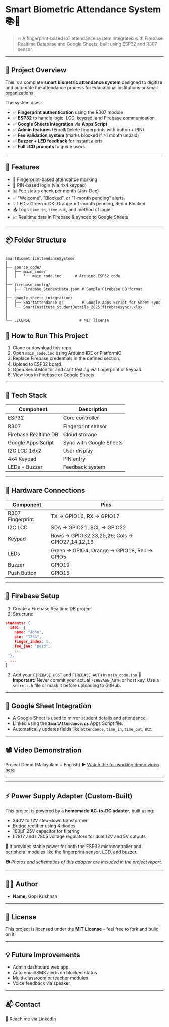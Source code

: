 # Smart Biometric Attendance System 📚🔐

> 🔥 A fingerprint-based IoT attendance system integrated with Firebase Realtime Database and Google Sheets, built using ESP32 and R307 sensor.

---

## 📌 Project Overview

This is a complete **smart biometric attendance system** designed to digitize and automate the attendance process for educational institutions or small organizations.

The system uses:
- ✅ **Fingerprint authentication** using the R307 module
- ✅ **ESP32** to handle logic, LCD, keypad, and Firebase communication
- ✅ **Google Sheets integration** via **Apps Script**
- ✅ **Admin features** (Enroll/Delete fingerprints with button + PIN)
- ✅ **Fee validation system** (marks blocked if >1 month unpaid)
- ✅ **Buzzer + LED feedback** for instant alerts
- ✅ **Full LCD prompts** to guide users

---

## 🧠 Features

- 🔐 Fingerprint-based attendance marking
- 🧾 PIN-based login (via 4x4 keypad)
- 📊 Fee status check per month (Jan–Dec)
- ✅ "Welcome", "Blocked", or "1-month pending" alerts
- 💡 LEDs: Green = OK, Orange = 1-month pending, Red = Blocked
- 📤 Logs `time_in`, `time_out`, and method of login
- 📈 Realtime data in Firebase & synced to Google Sheets

---

## 📦 Folder Structure

```

SmartBiometricAttendanceSystem/
│
├── source_code/
│   ├── main_code/
│   │   └── main_code.ino      # Arduino ESP32 code
│
├── firebase_config/
│   ├── Firebase_StudentData.json # Sample Firebase DB format
│
├── google_sheets_integration/
|   ├── SmartAttendance.gs        # Google Apps Script for Sheet sync
│   └── SmartInstitute_StudentDetails_2025(firebasesync).xlsx
│
│
└── LICENSE                      # MIT license

````
## 🚀 How to Run This Project

1. Clone or download this repo.
2. Open `main_code.ino` using Arduino IDE or PlatformIO.
3. Replace Firebase credentials in the defined section.
4. Upload to ESP32 board.
5. Open Serial Monitor and start testing via fingerprint or keypad.
6. View logs in Firebase or Google Sheets.

---

## 🔧 Tech Stack

| Component | Description |
|----------|-------------|
| ESP32 | Core controller |
| R307 | Fingerprint sensor |
| Firebase Realtime DB | Cloud storage |
| Google Apps Script | Sync with Google Sheets |
| I2C LCD 16x2 | User display |
| 4x4 Keypad | PIN entry |
| LEDs + Buzzer | Feedback system |

---

## 🔌 Hardware Connections

| Component | Pins |
|----------|------|
| R307 Fingerprint | TX → GPIO16, RX → GPIO17 |
| I2C LCD | SDA → GPIO21, SCL → GPIO22 |
| Keypad | Rows → GPIO32,33,25,26; Cols → GPIO27,14,12,13 |
| LEDs | Green → GPIO4, Orange → GPIO18, Red → GPIO5 |
| Buzzer | GPIO19 |
| Push Button | GPIO15 |

---

## 🔗 Firebase Setup

1. Create a Firebase Realtime DB project
2. Structure:

```json
students: {
  1001: {
    name: "John",
    pin: "1234",
    finger_index: 1,
    fee_jan: "paid",
    ...
  },
  ...
}
````

3. Add your `FIREBASE_HOST` and `FIREBASE_AUTH` in `main_code.ino`
   🚨 **Important:** Never commit your actual `FIREBASE_AUTH` or host key. Use a `secrets.h` file or mask it before uploading to GitHub.

---

## 📑 Google Sheet Integration

* A Google Sheet is used to mirror student details and attendance.
* Linked using the **`SmartAttendance.gs`** Apps Script file.
* Automatically updates fields like `attendance`, `time_in`, `time_out`, etc.

---

## 📽️ Video Demonstration

Project Demo (Malayalam + English)
▶️ [Watch the full working demo video here](https://drive.google.com/file/d/1Kgz6PvbE_KsSLGANPw2xYd847PbvhhtR/view?usp=drive_link)




---
---

## ⚡ Power Supply Adapter (Custom-Built)

This project is powered by a **homemade AC-to-DC adapter**, built using:
- 240V to 12V step-down transformer
- Bridge rectifier using 4 diodes
- 100µF 25V capacitor for filtering
- L7812 and L7805 voltage regulators for dual 12V and 5V outputs

🔌 It provides stable power for both the ESP32 microcontroller and peripheral modules like the fingerprint sensor, LCD, and buzzer.

📷 *Photos and schematics of this adapter are included in the project report.*

---


## 👨‍💻 Author

* **Name:** Gopi Krishnan

---

## 📝 License

This project is licensed under the **MIT License** – feel free to fork and build on it!

---

## 💡 Future Improvements

* Admin dashboard web app
* Auto email/SMS alerts on blocked status
* Multi-classroom or teacher modules
* Voice feedback via speaker

---

## 📬 Contact

📧 Reach me via  [LinkedIn](https://www.linkedin.com/in/gop-i-krishnan)


